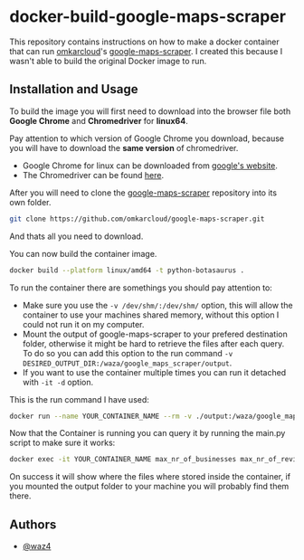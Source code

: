 
# docker-build-google-maps-scraper

This repository contains instructions on how to make a docker container that can run [omkarcloud](https://github.com/omkarcloud)'s [google-maps-scraper](https://github.com/omkarcloud/google-maps-scraper). I created this because I wasn't able to build  the original Docker image to run.



## Installation and Usage

To build the image you will first need to download into the browser file both **Google Chrome** and **Chromedriver** for **linux64**. 

Pay attention to which version of Google Chrome you download, because you will have to download the **same version** of chromedriver.

- Google Chrome for linux can be downloaded from [google's website](https://www.google.com/chrome/?platform=linux).
- The Chromedriver can be found [here](https://googlechromelabs.github.io/chrome-for-testing/).

After you will need to clone the [google-maps-scraper](https://github.com/omkarcloud/google-maps-scraper) repository into its own folder.

```bash
git clone https://github.com/omkarcloud/google-maps-scraper.git
```

And thats all you need to download.

You can now build the container image.

```bash
docker build --platform linux/amd64 -t python-botasaurus .
```

To run the container there are somethings you should pay attention to:
 - Make sure you use the ```-v /dev/shm/:/dev/shm/``` option, this will allow the container to use your machines shared memory, without this option I could not run it on my computer.
 - Mount the output of google-maps-scraper to your prefered destination folder, otherwise it might be hard to retrieve the files after each query. To do so you can add this option to the run command ```-v DESIRED_OUTPUT_DIR:/waza/google_maps_scraper/output```.
 - If you want to use the container multiple times you can run it detached with ```-it -d``` option.

This is the run command I have used:
```bash
docker run --name YOUR_CONTAINER_NAME --rm -v ./output:/waza/google_maps_scraper/output -it -d -v /dev/shm:/dev/shm waza/test4
```
Now that the Container is running you can query it by running the main.py script to make sure it works:
```bash
docker exec -it YOUR_CONTAINER_NAME max_nr_of_businesses max_nr_of_reviews query...
```
On success it will show where the files where stored inside the container, if you mounted the output folder to your machine you will probably find them there.
## Authors

- [@waz4](https://www.github.com/waz4)

